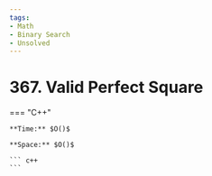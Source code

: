 ```yaml
---
tags:
- Math
- Binary Search
- Unsolved
---
```



# 367. Valid Perfect Square

=== "C++"

    **Time:** $O()$

    **Space:** $O()$

    ``` c++
    ```